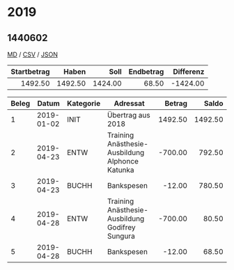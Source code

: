 # 2019

## 1440602
[MD](1440602.md) / [CSV](1440602.csv) / [JSON](1440602.json) 


| Startbetrag | Haben | Soll | Endbetrag | Differenz |
| ------:| ------:| ------:| ------:| ------:|
| 1492.50 | 1492.50 | 1424.00 | 68.50 | -1424.00 |


| Beleg | Datum | Kategorie | Adressat | Betrag | Saldo |
| ------ | ------ | ------ | ------ | ------:| ------:|
| 1 | 2019-01-02 | INIT | Übertrag aus 2018 |    1492.50 |    1492.50 |
| 2 | 2019-04-23 | ENTW | Training Anästhesie-Ausbildung Alphonce Katunka |    -700.00 |     792.50 |
| 3 | 2019-04-23 | BUCHH | Bankspesen |     -12.00 |     780.50 |
| 4 | 2019-04-28 | ENTW | Training Anästhesie-Ausbildung Godifrey Sungura |    -700.00 |      80.50 |
| 5 | 2019-04-28 | BUCHH | Bankspesen |     -12.00 |      68.50 |


